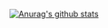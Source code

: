 [![Anurag's github stats](https://github-readme-stats.vercel.app/api?username=almeidaerica&theme=gruvbox)](https://github.com/anuraghazra/github-readme-stats)
